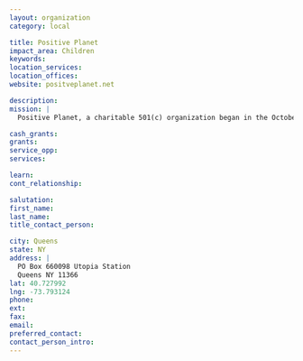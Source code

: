 ```yaml
---
layout: organization
category: local

title: Positive Planet
impact_area: Children
keywords: 
location_services: 
location_offices: 
website: positveplanet.net

description: 
mission: |
  Positive Planet, a charitable 501(c) organization began in the October 2003. A quality education for all children is the vision of Positive Planet. Through partnership between school communities in the United States and free government sponsored primary schools in Uganda we can dramatically improve educational opportunities for our Ugandan students while expanding US students sense of global community and instilling in them the value of service to others. Our mission is to link school communities in the United States and Uganda. By linking the American schools with free government sponsored schools in Uganda we can dramatically improve educational opportunities for our Ugandan students while expanding US students sense of global community and instilling in them the value of service to others. Our approach is to emphasize partnerships and empower all involved. 

cash_grants: 
grants: 
service_opp: 
services: 

learn: 
cont_relationship: 

salutation: 
first_name: 
last_name: 
title_contact_person: 

city: Queens
state: NY
address: |
  PO Box 660098 Utopia Station    
  Queens NY 11366
lat: 40.727992
lng: -73.793124
phone: 
ext: 
fax: 
email: 
preferred_contact: 
contact_person_intro: 
---
```

